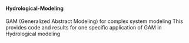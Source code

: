 #### Hydrological-Modeling
GAM (Generalized Abstract Modeling) for complex system modeling
This provides code and results for one specific application of GAM in Hydrological modeling

